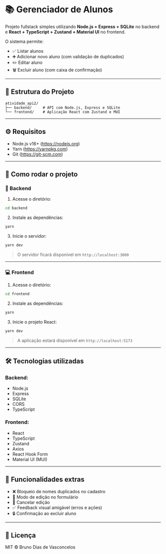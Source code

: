 # 📚 Gerenciador de Alunos

Projeto fullstack simples utilizando **Node.js + Express + SQLite** no backend e **React + TypeScript + Zustand + Material UI** no frontend.

O sistema permite:
- ✅ Listar alunos
- ➕ Adicionar novo aluno (com validação de duplicados)
- ✏️ Editar aluno
- 🗑️ Excluir aluno (com caixa de confirmação)

---

## 📁 Estrutura do Projeto

```
atividade_api2/
├── backend/     # API com Node.js, Express e SQLite
└── frontend/    # Aplicação React com Zustand e MUI
```

---

## ⚙️ Requisitos

- Node.js v16+ (https://nodejs.org)
- Yarn (https://yarnpkg.com)
- Git (https://git-scm.com)

---

## 🚀 Como rodar o projeto

### 🔧 Backend

1. Acesse o diretório:

```bash
cd backend
```

2. Instale as dependências:

```bash
yarn
```

3. Inicie o servidor:

```bash
yarn dev
```

> O servidor ficará disponível em `http://localhost:3000`

---

### 💻 Frontend

1. Acesse o diretório:

```bash
cd frontend
```

2. Instale as dependências:

```bash
yarn
```

3. Inicie o projeto React:

```bash
yarn dev
```

> A aplicação estará disponível em `http://localhost:5173`

---

## 🛠 Tecnologias utilizadas

### Backend:
- Node.js
- Express
- SQLite
- CORS
- TypeScript

### Frontend:
- React
- TypeScript
- Zustand
- Axios
- React Hook Form
- Material UI (MUI)

---

## 🧪 Funcionalidades extras

- ❌ Bloqueio de nomes duplicados no cadastro
- 📝 Modo de edição no formulário
- 🧼 Cancelar edição
- ✅ Feedback visual amigável (erros e ações)
- 🔒 Confirmação ao excluir aluno

---

## 📄 Licença

MIT © Bruno Dias de Vasconcelos
